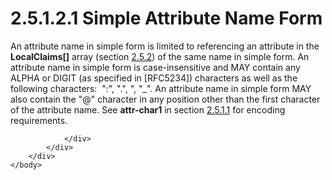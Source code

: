 <html dir="LTR" xmlns:mshelp="http://msdn.microsoft.com/mshelp" xmlns:ddue="http://ddue.schemas.microsoft.com/authoring/2003/5" xmlns:xlink="http://www.w3.org/1999/xlink" xmlns:tool="http://www.microsoft.com/tooltip">
    <head>
        <meta http-equiv="Content-Type" content="text/html; CHARSET=utf-8"></meta>
        <meta name="save" content="history"></meta>
        <title>2.5.1.2.1 Simple Attribute Name Form</title>
        <xml>
            <mshelp:toctitle title="2.5.1.2.1 Simple Attribute Name Form"></mshelp:toctitle>
            <mshelp:rltitle title="[MS-DTYP]: Simple Attribute Name Form"></mshelp:rltitle>
            <mshelp:keyword index="A" term="25b69603-880a-47b8-a489-35c8e2fb7376"></mshelp:keyword>
            <mshelp:attr name="DCSext.ContentType" value="open specification"></mshelp:attr>
            <mshelp:attr name="AssetID" value="25b69603-880a-47b8-a489-35c8e2fb7376"></mshelp:attr>
            <mshelp:attr name="TopicType" value="kbRef"></mshelp:attr>
            <mshelp:attr name="DCSext.Title" value="[MS-DTYP]: Simple Attribute Name Form" />
        </xml>
    </head>
    <body>
        <div id="header">
            <h1 class="heading">2.5.1.2.1 Simple Attribute Name Form</h1>
        </div>
        <div id="mainSection">
            <div id="mainBody">
                <div id="allHistory" class="saveHistory"></div>
                <div id="sectionSection0" class="section" name="collapseableSection">
                    

<p>An attribute name in simple form is limited to referencing
an attribute in the <b>LocalClaims[]</b> array (section <a href="efc83c32-5275-4dff-a3e2-973c9624711b.html">2.5.2</a>) of the same name in
simple form. An attribute name in simple form is case-insensitive and MAY
contain any ALPHA or DIGIT (as specified in [RFC5234]) characters as well as
the following characters:  &quot;:&quot;, &quot;.&quot;, &quot;, &quot;_&quot;.
An attribute name in simple form MAY also contain the &quot;@&quot; character
in any position other than the first character of the attribute name. See <b>attr-char1</b>
in section <a href="f4296d69-1c0f-491f-9587-a960b292d070.html">2.5.1.1</a> for
encoding requirements.</p>


                </div>
            </div>
        </div>
    </body>
</html>